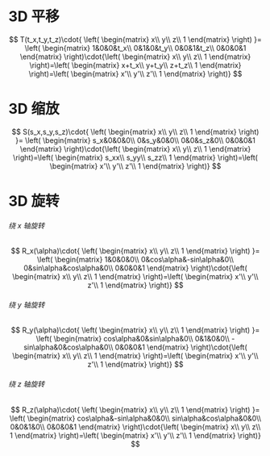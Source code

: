 # 3D 平移

$$
T(t_x,t_y,t_z)\cdot{
\left(
\begin{matrix}
x\\
y\\
z\\
1
\end{matrix}
\right)
}=
\left(
\begin{matrix}
1&0&0&t_x\\
0&1&0&t_y\\
0&0&1&t_z\\
0&0&0&1
\end{matrix}
\right)\cdot{\left(
\begin{matrix}
x\\
y\\
z\\
1
\end{matrix}
\right)=\left(
\begin{matrix}
x+t_x\\
y+t_y\\
z+t_z\\
1
\end{matrix}
\right)=\left(
\begin{matrix}
x'\\
y'\\
z'\\
1
\end{matrix}
\right)}
$$

# 3D 缩放

$$
S(s_x,s_y,s_z)\cdot{
\left(
\begin{matrix}
x\\
y\\
z\\
1
\end{matrix}
\right)
}=
\left(
\begin{matrix}
s_x&0&0&0\\
0&s_y&0&0\\
0&0&s_z&0\\
0&0&0&1
\end{matrix}
\right)\cdot{\left(
\begin{matrix}
x\\
y\\
z\\
1
\end{matrix}
\right)=\left(
\begin{matrix}
s_xx\\
s_yy\\
s_zz\\
1
\end{matrix}
\right)=\left(
\begin{matrix}
x'\\
y'\\
z'\\
1
\end{matrix}
\right)}
$$

# 3D 旋转

###### 绕 x 轴旋转

$$
R_x(\alpha)\cdot{
\left(
\begin{matrix}
x\\
y\\
z\\
1
\end{matrix}
\right)
}=
\left(
\begin{matrix}
1&0&0&0\\
0&cos\alpha&-sin\alpha&0\\
0&sin\alpha&cos\alpha&0\\
0&0&0&1
\end{matrix}
\right)\cdot{\left(
\begin{matrix}
x\\
y\\
z\\
1
\end{matrix}
\right)=\left(
\begin{matrix}
x'\\
y'\\
z'\\
1
\end{matrix}
\right)}
$$

###### 绕 y 轴旋转

$$
R_y(\alpha)\cdot{
\left(
\begin{matrix}
x\\
y\\
z\\
1
\end{matrix}
\right)
}=
\left(
\begin{matrix}
cos\alpha&0&sin\alpha&0\\
0&1&0&0\\
-sin\alpha&0&cos\alpha&0\\
0&0&0&1
\end{matrix}
\right)\cdot{\left(
\begin{matrix}
x\\
y\\
z\\
1
\end{matrix}
\right)=\left(
\begin{matrix}
x'\\
y'\\
z'\\
1
\end{matrix}
\right)}
$$

###### 绕 z 轴旋转

$$
R_z(\alpha)\cdot{
\left(
\begin{matrix}
x\\
y\\
z\\
1
\end{matrix}
\right)
}=
\left(
\begin{matrix}
cos\alpha&-sin\alpha&0&0\\
sin\alpha&cos\alpha&0&0\\
0&0&1&0\\
0&0&0&1
\end{matrix}
\right)\cdot{\left(
\begin{matrix}
x\\
y\\
z\\
1
\end{matrix}
\right)=\left(
\begin{matrix}
x'\\
y'\\
z'\\
1
\end{matrix}
\right)}
$$

